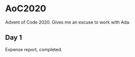 # AoC2020

Advent of Code 2020. Gives me an excuse to work with Ada.

## Day 1

Expense report, completed.
